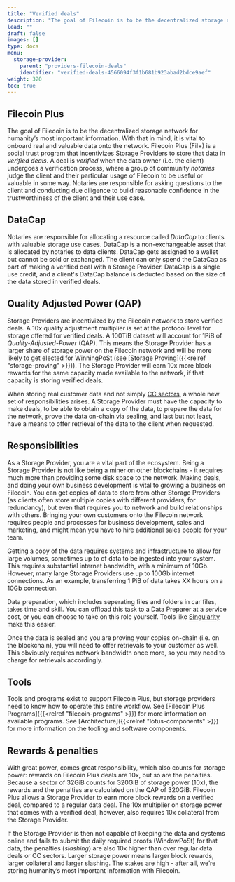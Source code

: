 ```yaml
---
title: "Verified deals"
description: "The goal of Filecoin is to be the decentralized storage network for humanity’s most important information."
lead: ""
draft: false
images: []
type: docs
menu:
  storage-provider:
    parent: "providers-filecoin-deals"
    identifier: "verified-deals-4566094f3f1b681b923abad2bdce9aef"
weight: 320
toc: true
---
```

<!--TODO STEF BOB should this page be called Filecoin Plus, not Verified deals?-->
## Filecoin Plus

The goal of Filecoin is to be the decentralized storage network for humanity’s most important information. With that in mind, it is vital to onboard real and valuable data onto the network. Filecoin Plus (Fil+) is a social trust program that incentivizes Storage Providers to store that data in _verified deals_. A deal is _verified_ when the data owner (i.e. the client) undergoes a verification process, where a group of community _notaries_ judge the client and their particular usage of Filecoin to be useful or valuable in some way<!--TODO NOBLOCK STEF BOB how? -->. Notaries are responsible for asking questions to the client and conducting due diligence to build reasonable confidence in the trustworthiness of the client and their use case.

## DataCap

Notaries are responsible for allocating a resource called _DataCap_ to clients with valuable storage use cases. DataCap is a non-exchangeable asset that is allocated by notaries to data clients. DataCap gets assigned to a wallet but cannot be sold or exchanged. The client can only spend the DataCap as part of making a verified deal with a Storage Provider. DataCap is a single use credit, and a client's DataCap balance is deducted based on the size of the data stored in verified deals.

## Quality Adjusted Power (QAP)

Storage Providers are incentivized by the Filecoin network to store verified deals. A 10x quality adjustment multiplier is set at the protocol level for storage offered for verified deals. A 100TiB dataset will account for 1PiB of _Quality-Adjusted-Power_ (QAP). This means the Storage Provider has a larger share of storage power on the Filecoin network and will be more likely to get elected for WinningPoSt (see [Storage Proving]({{<relref "storage-proving" >}})). The Storage Provider will earn 10x more block rewards for the same capacity made available to the network, if that capacity is storing verified deals.

When storing real customer data and not simply [CC sectors](https://docs.filecoin.io/reference/general/glossary/#capacity-commitment), a whole new set of responsibilities arises. A Storage Provider must have the capacity to make deals, to be able to obtain a copy of the data, to prepare the data for the network, prove the data on-chain via sealing, and last but not least, have a means to offer retrieval of the data to the client when requested.

## Responsibilities

As a Storage Provider, you are a vital part of the ecosystem. Being a Storage Provider is not like being a miner on other blockchains - it requires much more than providing some disk space to the network. Making deals, and doing your own business development is vital to growing a business on Filecoin. You can get copies of data to store from other Storage Providers (as clients often store multiple copies with different providers, for redundancy), but even that requires you to network and build relationships with others. Bringing your own customers onto the Filecoin network requires people and processes for business development, sales and marketing, and might mean you have to hire additional sales people for your team.

Getting a copy of the data requires systems and infrastructure to allow for large volumes, sometimes up to <!--TODO STEF BOB can we give a meaningful example here--> of data to be ingested into your system. This requires substantial internet bandwidth, with a minimum of 10Gb. However, many large Storage Providers use up to 100Gb internet connections. As an example, transferring 1 PiB of data takes XX hours on a 10Gb connection.

Data preparation, which includes seperating files and folders in car files, takes time and skill. You can offload this task to a Data Preparer at a service cost, or you can choose to take on this role yourself. Tools like [Singularity](https://singularity.storage/) make this easier.

Once the data is sealed and you are proving your copies on-chain (i.e. on the blockchain), you will need to offer retrievals to your customer as well. This obviously requires network bandwidth once more, so you may need to charge for retrievals accordingly.

## Tools

Tools and programs exist to support Filecoin Plus, but storage providers need to know how to operate this entire workflow. See [Filecoin Plus Programs]({{<relref "filecoin-programs" >}}) for more information on available programs. See [Architecture]({{<relref "lotus-components" >}}) for more information on the tooling and software components.


## Rewards & penalties

With great power, comes great responsibility, which also counts for storage power: rewards on Filecoin Plus deals are 10x, but so are the penalties. Because a sector of 32GiB counts for 320GiB of storage power (10x), the rewards and the penalties are calculated on the QAP of 320GiB. Filecoin Plus allows a Storage Provider to earn more block rewards on a verified deal, compared to a regular data deal. The 10x multiplier on storage power that comes with a verified deal, however, also requires 10x collateral from the Storage Provider.

If the Storage Provider is then not capable of keeping the data and systems online and fails to submit the daily required proofs (WindowPoSt) for that data, the penalties (_slashing_) are also 10x higher than over regular data deals or CC sectors. Larger storage power means larger block rewards, larger collateral and larger slashing. The stakes are high - after all, we’re storing humanity’s most important information with Filecoin.
